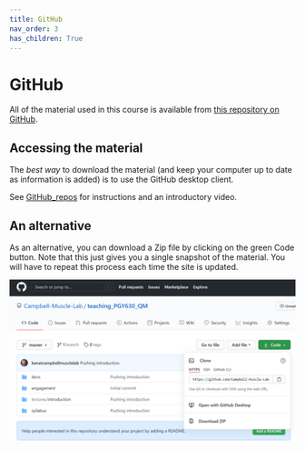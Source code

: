 ```yaml
---
title: GitHub
nav_order: 3
has_children: True
---
```


# GitHub

All of the material used in this course is available from [this repository on GitHub](https://github.com/Campbell-Muscle-Lab/teaching_PGY630_QM).

## Accessing the material

The _best way_ to download the material (and keep your computer up to date as information is added) is to use the GitHub desktop client.

See [GitHub_repos](https://campbell-muscle-lab.github.io/howtos_GitHub/pages/github_repos/github_repos.html) for instructions and an introductory video.

## An alternative

As an alternative, you can download a Zip file by clicking on the green Code button. Note that this just gives you a single snapshot of the material. You will have to repeat this process each time the site is updated.

![github_screenshot](github_screenshot.png)




